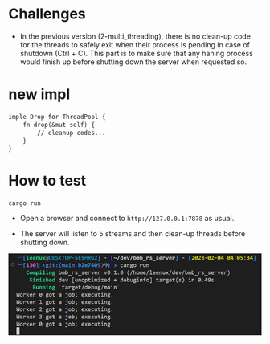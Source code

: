 # Challenges

- In the previous version (2-multi_threading), there is no clean-up code for the threads to safely exit when their process is pending in case of shutdown (Ctrl + C). This part is to make sure that any haning process would finish up before shutting down the server when requested so.

# new impl

```
imple Drop for ThreadPool {
    fn drop(&mut self) {
        // cleanup codes...
    }
}
```

# How to test

```
cargo run
```

- Open a browser and connect to `http://127.0.0.1:7878` as usual.

- The server will listen to 5 streams and then clean-up threads before shutting down.

 ![Image](/archives/basics/2-multi_threading/imgsrc/log.png?raw=true "Clean-up log")